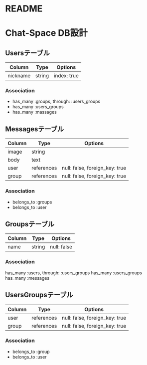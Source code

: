 # README

# Chat-Space DB設計
## Usersテーブル
|Column|Type|Options|
|------|----|-------|
|nickname|string|index: true|
### Association
- has_many :groups, through: :users_groups
- has_many :users_groups
- has_many :massages

## Messagesテーブル
|Column|Type|Options|
|------|----|-------|
|image|string|
|body|text|
|user|references|null: false, foreign_key: true|
|group|references|null: false, foreign_key: true|
### Association
- belongs_to :groups
- belongs_to :user

## Groupsテーブル
|Column|Type|Options|
|------|----|-------|
|name|string|null: false|
### Association
has_many :users, through: :users_groups
has_many :users_groups
has_many :messages

## UsersGroupsテーブル
|Column|Type|Options|
|------|----|-------|
|user|references|null: false, foreign_key: true|
|group|references|null: false, foreign_key: true|
### Association
- belongs_to :group
- belongs_to :user